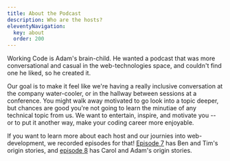 ```yaml
---
title: About the Podcast
description: Who are the hosts?
eleventyNavigation:
  key: about
  order: 200
---
```


Working Code is Adam's brain-child. He wanted a podcast that was more conversational and casual in the web-technologies space, and couldn't find one he liked, so he created it.

Our goal is to make it feel like we're having a really inclusive conversation at the company water-cooler, or in the hallway between sessions at a conference. You might walk away motivated to go look into a topic deeper, but chances are good you're not going to learn the minutiae of any technical topic from us. We want to entertain, inspire, and motivate you -- or to put it another way, make your coding career more enjoyable.

If you want to learn more about each host and our journies into web-development, we recorded episodes for that! [Episode 7](/episodes/007-origin-stories-pt1/) has Ben and Tim's origin stories, and [episode 8](/episodes/008-origin-stories-pt2/) has Carol and Adam's origin stories.
